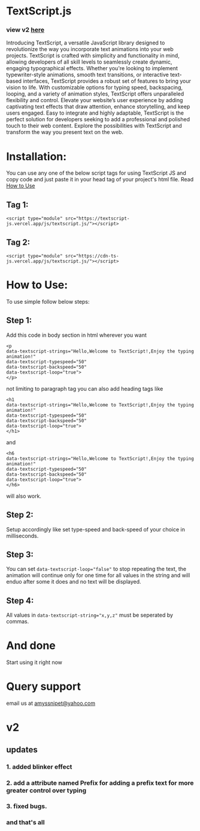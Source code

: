 # TextScript.js

### view v2 [here](#v2)

Introducing TextScript, a versatile JavaScript library designed to revolutionize the way you incorporate text animations into your web projects. TextScript is crafted with simplicity and functionality in mind, allowing developers of all skill levels to seamlessly create dynamic, engaging typographical effects. Whether you're looking to implement typewriter-style animations, smooth text transitions, or interactive text-based interfaces, TextScript provides a robust set of features to bring your vision to life. With customizable options for typing speed, backspacing, looping, and a variety of animation styles, TextScript offers unparalleled flexibility and control. Elevate your website’s user experience by adding captivating text effects that draw attention, enhance storytelling, and keep users engaged. Easy to integrate and highly adaptable, TextScript is the perfect solution for developers seeking to add a professional and polished touch to their web content. Explore the possibilities with TextScript and transform the way you present text on the web.

# Installation:
You can use any one of the below script tags for using TextScript JS and copy code and just paste it in your head tag of your project's html file. Read [How to Use](https://github.com/amyssnippet/textscript.js/edit/main/README.md#how-to-use)
## Tag 1:
```
<script type="module" src="https://textscript-js.vercel.app/js/textscript.js/"></script>
```
## Tag 2:
```
<script type="module" src="https://cdn-ts-js.vercel.app/js/textscript.js/"></script>
```

# How to Use:

To use simple follow below steps:
## Step 1: 
Add this code in body section in html wherever you want
```
<p
data-textscript-strings="Hello,Welcome to TextScript!,Enjoy the typing animation!"
data-textscript-typespeed="50"
data-textscript-backspeed="50"
data-textscript-loop="true">
</p>
```
not limiting to paragraph tag you can also add heading tags like
```
<h1
data-textscript-strings="Hello,Welcome to TextScript!,Enjoy the typing animation!"
data-textscript-typespeed="50"
data-textscript-backspeed="50"
data-textscript-loop="true">
</h1>
```
and
```
<h6
data-textscript-strings="Hello,Welcome to TextScript!,Enjoy the typing animation!"
data-textscript-typespeed="50"
data-textscript-backspeed="50"
data-textscript-loop="true">
</h6>
```
will also work.
## Step 2: 
Setup accordingly like set type-speed and back-speed of your choice in milliseconds.
## Step 3:
You can set
`data-textscript-loop="false"`
to stop repeating the text, the animation will continue only for one time for all values in the string and will enduo after some it does and no text will be displayed.
## Step 4:
All values in
`data-textscript-string="x,y,z"`
must be seperated by commas.

# And done
Start using it right now

# Query support
email us at amyssnipet@yahoo.com

# v2

## updates

### 1. added blinker effect

### 2. add a attribute named Prefix for adding a prefix text for more greater control over typing


### 3. fixed bugs.

### and that's all
